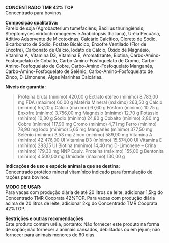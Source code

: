 ﻿**CONCENTRADO TMR 42% TOP**    
Concentrado para bovinos.
 
**Composição qualitativa:**    
Farelo de soja (Agrobacterium tumefaciens; Bacillus thuringiensis; Streptomyces viridochromogenes e Arabidopsis thaliana), Uréia Pecuária, Aditivo Adsorvente de Micotoxinas, Calcário Calcítico, Cloreto de Sódio, Bicarbonato de Sódio, Fosfato Bicálcico, Enxofre Ventilado (Flor de Enxofre), Carbonato de Cálcio, Iodato de Cálcio, Óxido de Magnésio, Vitamina A, Vitamina D3, Vitamina E, Aromatizante, Biotina, Carbo-Amino-Fosfoquelato de Cobalto, Carbo-Amino-Fosfoquelato de Cromo, Carbo-Amino-Fosfoquelato de Cobre, Carbo-Amino-Fosfoquelato Manganês, Carbo-Amino-Fosfoquelato de Selênio, Carbo-Amino-Fosfoquelato de Zinco, D-Limonene, Algas Marinhas Calcárias.

**Níveis de garantia:**  
>Proteína bruta (mínimo) 420,00 g
>Extrato etéreo (mínimo) 8.783,00 mg
>FDA (máximo) 60,00 g
>Matéria Mineral (máximo) 263,50 g
>Cálcio (mínimo) 55,20 g
>Cálcio (máximo) 67,60 g
>Fósforo (mínimo) 10,75 g
>Enxofre (mínimo) 3.756,00 mg
>Magnésio (mínimo) 12,70 g
>Potássio (mínimo) 10,30 g
>Sódio (mínimo) 24,80 g
>Cobalto (mínimo) 2,80 mg
>Cobre (mínimo) 117,90 mg
>Cromo (mínimo) 4,71 mg
>Ferro (mínimo) 78,90 mg
>Iodo (mínimo) 5,65 mg
>Manganês (mínimo) 377,50 mg
>Selênio (mínimo) 3,53 mg
>Zinco (mínimo) 589,90 mg
>Vitamina A (mínimo) 42.476,00 UI
>Vitamina D3 (mínimo) 15.574,00 UI
>Vitamina E (mínimo) 283,15 UI
>Biotina (mínimo) 14,40 mg
>D-Limonene – Crina (mínimo) 179,30 mg
>NNP Equiv. Proteína (máximo) 155,00 g
>Bentonita (mínimo) 4.500,00 mg
>Umidade (máximo) 130,00 g

**Indicações de uso e espécie animal a que se destina:**   
Concentrado protéico mineral vitamínico indicado para formulação de rações para bovinos.
  
**MODO DE USAR:**    
Para vacas com produção diária de até 20 litros de leite, adicionar 1,5kg do Concentrado TMR Cooprata 42%TOP. Para vacas com produção diária acima de 20 litros de leite, adicionar 2kg do Concentrado TMR Cooprata 42%TOP.

**Restrições e outras recomendações**    
Este produto contém uréia, portanto: Não fornecer este produto na forma de sopão; não fornecer a animais cansados, debilitados ou em jejum; não fornecer para animais menores de 60 dias.
  
